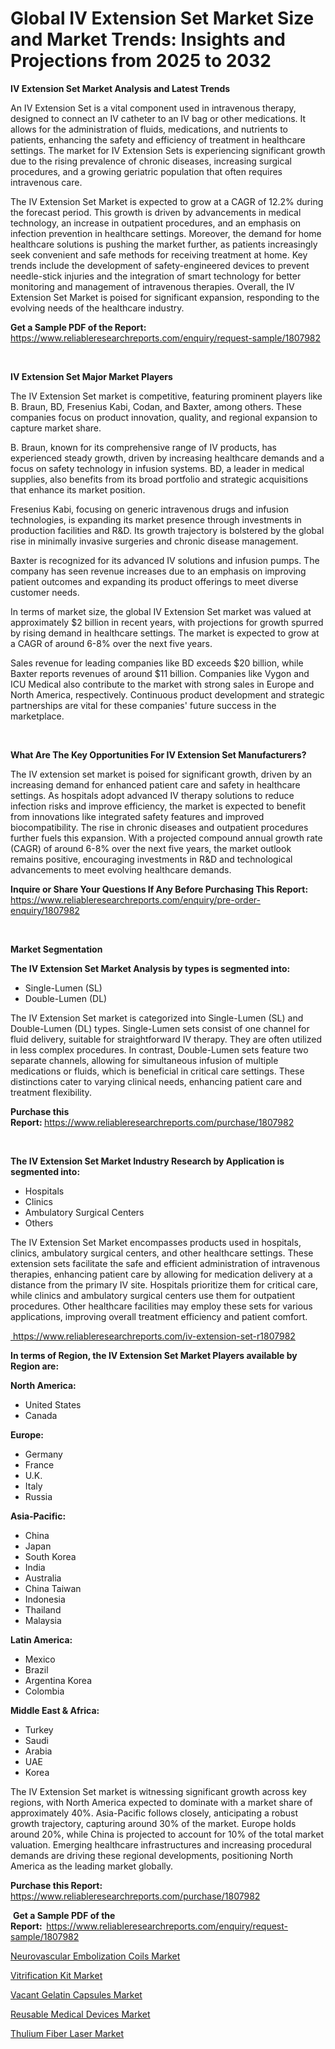 <p><h1>Global IV Extension Set Market Size and Market Trends: Insights and Projections from 2025 to 2032</h1></p><p><strong>IV Extension Set Market Analysis and Latest Trends</strong></p>
<p><p>An IV Extension Set is a vital component used in intravenous therapy, designed to connect an IV catheter to an IV bag or other medications. It allows for the administration of fluids, medications, and nutrients to patients, enhancing the safety and efficiency of treatment in healthcare settings. The market for IV Extension Sets is experiencing significant growth due to the rising prevalence of chronic diseases, increasing surgical procedures, and a growing geriatric population that often requires intravenous care.</p><p>The IV Extension Set Market is expected to grow at a CAGR of 12.2% during the forecast period. This growth is driven by advancements in medical technology, an increase in outpatient procedures, and an emphasis on infection prevention in healthcare settings. Moreover, the demand for home healthcare solutions is pushing the market further, as patients increasingly seek convenient and safe methods for receiving treatment at home. Key trends include the development of safety-engineered devices to prevent needle-stick injuries and the integration of smart technology for better monitoring and management of intravenous therapies. Overall, the IV Extension Set Market is poised for significant expansion, responding to the evolving needs of the healthcare industry.</p></p>
<p><strong>Get a Sample PDF of the Report:&nbsp;</strong> <a href="https://www.reliableresearchreports.com/enquiry/request-sample/1807982?utm_campaign=120&utm_medium=2&utm_source=Github&utm_content=ia&utm_term=03032025&utm_id=iv-extension-set">https://www.reliableresearchreports.com/enquiry/request-sample/1807982</a></p>
<p>&nbsp;</p>
<p><strong>IV Extension Set Major Market Players</strong></p>
<p><p>The IV Extension Set market is competitive, featuring prominent players like B. Braun, BD, Fresenius Kabi, Codan, and Baxter, among others. These companies focus on product innovation, quality, and regional expansion to capture market share. </p><p>B. Braun, known for its comprehensive range of IV products, has experienced steady growth, driven by increasing healthcare demands and a focus on safety technology in infusion systems. BD, a leader in medical supplies, also benefits from its broad portfolio and strategic acquisitions that enhance its market position.</p><p>Fresenius Kabi, focusing on generic intravenous drugs and infusion technologies, is expanding its market presence through investments in production facilities and R&D. Its growth trajectory is bolstered by the global rise in minimally invasive surgeries and chronic disease management.</p><p>Baxter is recognized for its advanced IV solutions and infusion pumps. The company has seen revenue increases due to an emphasis on improving patient outcomes and expanding its product offerings to meet diverse customer needs.</p><p>In terms of market size, the global IV Extension Set market was valued at approximately $2 billion in recent years, with projections for growth spurred by rising demand in healthcare settings. The market is expected to grow at a CAGR of around 6-8% over the next five years.</p><p>Sales revenue for leading companies like BD exceeds $20 billion, while Baxter reports revenues of around $11 billion. Companies like Vygon and ICU Medical also contribute to the market with strong sales in Europe and North America, respectively. Continuous product development and strategic partnerships are vital for these companies' future success in the marketplace.</p></p>
<p>&nbsp;</p>
<p><strong>What Are The Key Opportunities For IV Extension Set Manufacturers?</strong></p>
<p><p>The IV extension set market is poised for significant growth, driven by an increasing demand for enhanced patient care and safety in healthcare settings. As hospitals adopt advanced IV therapy solutions to reduce infection risks and improve efficiency, the market is expected to benefit from innovations like integrated safety features and improved biocompatibility. The rise in chronic diseases and outpatient procedures further fuels this expansion. With a projected compound annual growth rate (CAGR) of around 6-8% over the next five years, the market outlook remains positive, encouraging investments in R&D and technological advancements to meet evolving healthcare demands.</p></p>
<p><strong>Inquire or Share Your Questions If Any Before Purchasing This Report:</strong> <a href="https://www.reliableresearchreports.com/enquiry/pre-order-enquiry/1807982?utm_campaign=120&utm_medium=2&utm_source=Github&utm_content=ia&utm_term=03032025&utm_id=iv-extension-set">https://www.reliableresearchreports.com/enquiry/pre-order-enquiry/1807982</a></p>
<p>&nbsp;</p>
<p><strong>Market Segmentation</strong></p>
<p><strong>The IV Extension Set Market Analysis by types is segmented into:</strong></p>
<p><ul><li>Single-Lumen (SL)</li><li>Double-Lumen (DL)</li></ul></p>
<p><p>The IV Extension Set market is categorized into Single-Lumen (SL) and Double-Lumen (DL) types. Single-Lumen sets consist of one channel for fluid delivery, suitable for straightforward IV therapy. They are often utilized in less complex procedures. In contrast, Double-Lumen sets feature two separate channels, allowing for simultaneous infusion of multiple medications or fluids, which is beneficial in critical care settings. These distinctions cater to varying clinical needs, enhancing patient care and treatment flexibility.</p></p>
<p><strong>Purchase this Report:&nbsp;</strong><a href="https://www.reliableresearchreports.com/purchase/1807982?utm_campaign=120&utm_medium=2&utm_source=Github&utm_content=ia&utm_term=03032025&utm_id=iv-extension-set">https://www.reliableresearchreports.com/purchase/1807982</a></p>
<p>&nbsp;</p>
<p><strong>The IV Extension Set Market Industry Research by Application is segmented into:</strong></p>
<p><ul><li>Hospitals</li><li>Clinics</li><li>Ambulatory Surgical Centers</li><li>Others</li></ul></p>
<p><p>The IV Extension Set Market encompasses products used in hospitals, clinics, ambulatory surgical centers, and other healthcare settings. These extension sets facilitate the safe and efficient administration of intravenous therapies, enhancing patient care by allowing for medication delivery at a distance from the primary IV site. Hospitals prioritize them for critical care, while clinics and ambulatory surgical centers use them for outpatient procedures. Other healthcare facilities may employ these sets for various applications, improving overall treatment efficiency and patient comfort.</p></p>
<p><a href="https://www.reliableresearchreports.com/iv-extension-set-r1807982?utm_campaign=120&utm_medium=2&utm_source=Github&utm_content=ia&utm_term=03032025&utm_id=iv-extension-set">&nbsp;https://www.reliableresearchreports.com/iv-extension-set-r1807982</a></p>
<p><strong>In terms of Region, the IV Extension Set Market Players available by Region are:</strong></p>
<p>
    <p> <strong> North America: </strong>
        <ul>
            <li>United States</li>
            <li>Canada</li>
        </ul>
        </p> 
    <p> <strong> Europe: </strong>
        <ul>
            <li>Germany</li>
            <li>France</li>
            <li>U.K.</li>
            <li>Italy</li>
            <li>Russia</li>
        </ul>
        </p> 
    <p> <strong> Asia-Pacific: </strong>
        <ul>
            <li>China</li>
            <li>Japan</li>
            <li>South Korea</li>
            <li>India</li>
            <li>Australia</li>
            <li>China Taiwan</li>
            <li>Indonesia</li>
            <li>Thailand</li>
            <li>Malaysia</li>
        </ul>
        </p> 
    <p> <strong> Latin America: </strong>
        <ul>
            <li>Mexico</li>
            <li>Brazil</li>
            <li>Argentina Korea</li>
            <li>Colombia</li>
        </ul>
        </p> 
    <p> <strong> Middle East & Africa: </strong>
        <ul>
            <li>Turkey</li>
            <li>Saudi</li>
            <li>Arabia</li>
            <li>UAE</li>
            <li>Korea</li>
        </ul>
    </p>
    </p>
<p><p>The IV Extension Set market is witnessing significant growth across key regions, with North America expected to dominate with a market share of approximately 40%. Asia-Pacific follows closely, anticipating a robust growth trajectory, capturing around 30% of the market. Europe holds around 20%, while China is projected to account for 10% of the total market valuation. Emerging healthcare infrastructures and increasing procedural demands are driving these regional developments, positioning North America as the leading market globally.</p></p>
<p><strong>Purchase this Report: </strong><a href="https://www.reliableresearchreports.com/purchase/1807982?utm_campaign=120&utm_medium=2&utm_source=Github&utm_content=ia&utm_term=03032025&utm_id=iv-extension-set">https://www.reliableresearchreports.com/purchase/1807982</a></p>
<p>&nbsp;<strong>Get a Sample PDF of the Report:&nbsp;&nbsp;</strong><a href="https://www.reliableresearchreports.com/enquiry/request-sample/1807982?utm_campaign=120&utm_medium=2&utm_source=Github&utm_content=ia&utm_term=03032025&utm_id=iv-extension-set">https://www.reliableresearchreports.com/enquiry/request-sample/1807982</a></p>
<p><strong></strong></p>
<p><p><a href="https://github.com/porstheftyux/Market-Research-Report-List-1/blob/main/neurovascular-embolization-coils-market.md?utm_campaign=120&utm_medium=2&utm_source=Github&utm_content=ia&utm_term=03032025&utm_id=iv-extension-set">Neurovascular Embolization Coils Market</a></p><p><a href="https://github.com/rigelciara0p/Market-Research-Report-List-1/blob/main/vitrification-kit-market.md?utm_campaign=120&utm_medium=2&utm_source=Github&utm_content=ia&utm_term=03032025&utm_id=iv-extension-set">Vitrification Kit Market</a></p><p><a href="https://github.com/samesdufloiw/Market-Research-Report-List-1/blob/main/vacant-gelatin-capsules-market.md?utm_campaign=120&utm_medium=2&utm_source=Github&utm_content=ia&utm_term=03032025&utm_id=iv-extension-set">Vacant Gelatin Capsules Market</a></p><p><a href="https://github.com/shadnfamoza/Market-Research-Report-List-1/blob/main/reusable-medical-devices-market.md?utm_campaign=120&utm_medium=2&utm_source=Github&utm_content=ia&utm_term=03032025&utm_id=iv-extension-set">Reusable Medical Devices Market</a></p><p><a href="https://github.com/jamesgomez337/Market-Research-Report-List-1/blob/main/thulium-fiber-laser-market.md?utm_campaign=120&utm_medium=2&utm_source=Github&utm_content=ia&utm_term=03032025&utm_id=iv-extension-set">Thulium Fiber Laser Market</a></p></p>